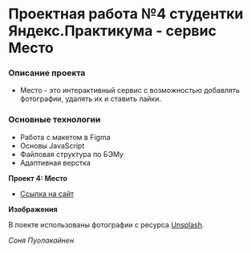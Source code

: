 # Проектная работа №4 студентки Яндекс.Практикума - сервис Место

### Описание проекта

* Место - это интерактивный сервис с возможностью добавлять фотографии, удалять их и ставить лайки.

### Основные технологии

* Работа с макетом в Figma
* Основы JavaScript
* Файловая структура по БЭМу
* Адаптивная верстка

**Проект 4: Место**

* [Ссылка на сайт](https://sonja-p.github.io/mesto/)

**Изображения**

В поекте использованы фотографии с ресурса [Unsplash](https://unsplash.com).


_Соня Пуолакайнен_ 
